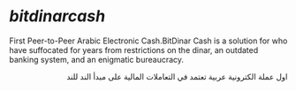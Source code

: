 # *bitdinarcash*
First Peer-to-Peer Arabic Electronic Cash.BitDinar Cash is a solution for who have suffocated for years from restrictions on the dinar, an outdated banking system, and an enigmatic bureaucracy.
<p align='right'>اول عملة الكترونية عربية تعتمد في التعاملات المالية على مبدأ الند للند </p>
